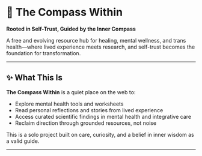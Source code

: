 # 🌿 The Compass Within
**Rooted in Self-Trust, Guided by the Inner Compass**

A free and evolving resource hub for healing, mental wellness, and trans health—where lived experience meets research, and self-trust becomes the foundation for transformation.

---

## ✨ What This Is

**The Compass Within** is a quiet place on the web to:
- Explore mental health tools and worksheets
- Read personal reflections and stories from lived experience
- Access curated scientific findings in mental health and integrative care
- Reclaim direction through grounded resources, not noise

This is a solo project built on care, curiosity, and a belief in inner wisdom as a valid guide.

---
